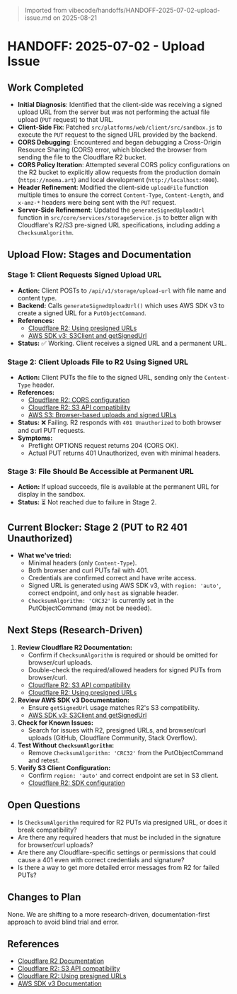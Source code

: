 > Imported from vibecode/handoffs/HANDOFF-2025-07-02-upload-issue.md on 2025-08-21

# HANDOFF: 2025-07-02 - Upload Issue

## Work Completed
- **Initial Diagnosis**: Identified that the client-side was receiving a signed upload URL from the server but was not performing the actual file upload (`PUT` request) to that URL.
- **Client-Side Fix**: Patched `src/platforms/web/client/src/sandbox.js` to execute the `PUT` request to the signed URL provided by the backend.
- **CORS Debugging**: Encountered and began debugging a Cross-Origin Resource Sharing (CORS) error, which blocked the browser from sending the file to the Cloudflare R2 bucket.
- **CORS Policy Iteration**: Attempted several CORS policy configurations on the R2 bucket to explicitly allow requests from the production domain (`https://noema.art`) and local development (`http://localhost:4000`).
- **Header Refinement**: Modified the client-side `uploadFile` function multiple times to ensure the correct `Content-Type`, `Content-Length`, and `x-amz-*` headers were being sent with the `PUT` request.
- **Server-Side Refinement**: Updated the `generateSignedUploadUrl` function in `src/core/services/storageService.js` to better align with Cloudflare's R2/S3 pre-signed URL specifications, including adding a `ChecksumAlgorithm`.

## Upload Flow: Stages and Documentation

### Stage 1: Client Requests Signed Upload URL
- **Action:** Client POSTs to `/api/v1/storage/upload-url` with file name and content type.
- **Backend:** Calls `generateSignedUploadUrl()` which uses AWS SDK v3 to create a signed URL for a `PutObjectCommand`.
- **References:**
  - [Cloudflare R2: Using presigned URLs](https://developers.cloudflare.com/r2/examples/aws/aws-sdk-js-v3/#presigned-urls)
  - [AWS SDK v3: S3Client and getSignedUrl](https://docs.aws.amazon.com/AWSJavaScriptSDK/v3/latest/clients/client-s3/)
- **Status:** ✅ Working. Client receives a signed URL and a permanent URL.

### Stage 2: Client Uploads File to R2 Using Signed URL
- **Action:** Client PUTs the file to the signed URL, sending only the `Content-Type` header.
- **References:**
  - [Cloudflare R2: CORS configuration](https://developers.cloudflare.com/r2/buckets/cors/)
  - [Cloudflare R2: S3 API compatibility](https://developers.cloudflare.com/r2/api/s3/)
  - [AWS S3: Browser-based uploads and signed URLs](https://docs.aws.amazon.com/AmazonS3/latest/userguide/PresignedUrlUploadObject.html)
- **Status:** ❌ Failing. R2 responds with `401 Unauthorized` to both browser and curl PUT requests.
- **Symptoms:**
  - Preflight OPTIONS request returns 204 (CORS OK).
  - Actual PUT returns 401 Unauthorized, even with minimal headers.

### Stage 3: File Should Be Accessible at Permanent URL
- **Action:** If upload succeeds, file is available at the permanent URL for display in the sandbox.
- **Status:** ⏳ Not reached due to failure in Stage 2.

## Current Blocker: Stage 2 (PUT to R2 401 Unauthorized)
- **What we've tried:**
  - Minimal headers (only `Content-Type`).
  - Both browser and curl PUTs fail with 401.
  - Credentials are confirmed correct and have write access.
  - Signed URL is generated using AWS SDK v3, with `region: 'auto'`, correct endpoint, and only `host` as signable header.
  - `ChecksumAlgorithm: 'CRC32'` is currently set in the PutObjectCommand (may not be needed).

## Next Steps (Research-Driven)
1. **Review Cloudflare R2 Documentation:**
   - Confirm if `ChecksumAlgorithm` is required or should be omitted for browser/curl uploads.
   - Double-check the required/allowed headers for signed PUTs from browser/curl.
   - [Cloudflare R2: S3 API compatibility](https://developers.cloudflare.com/r2/api/s3/)
   - [Cloudflare R2: Using presigned URLs](https://developers.cloudflare.com/r2/examples/aws/aws-sdk-js-v3/#presigned-urls)
2. **Review AWS SDK v3 Documentation:**
   - Ensure `getSignedUrl` usage matches R2's S3 compatibility.
   - [AWS SDK v3: S3Client and getSignedUrl](https://docs.aws.amazon.com/AWSJavaScriptSDK/v3/latest/clients/client-s3/)
3. **Check for Known Issues:**
   - Search for issues with R2, presigned URLs, and browser/curl uploads (GitHub, Cloudflare Community, Stack Overflow).
4. **Test Without `ChecksumAlgorithm`:**
   - Remove `ChecksumAlgorithm: 'CRC32'` from the PutObjectCommand and retest.
5. **Verify S3 Client Configuration:**
   - Confirm `region: 'auto'` and correct endpoint are set in S3 client.
   - [Cloudflare R2: SDK configuration](https://developers.cloudflare.com/r2/examples/aws/aws-sdk-js-v3/#sdk-configuration)

## Open Questions
- Is `ChecksumAlgorithm` required for R2 PUTs via presigned URL, or does it break compatibility?
- Are there any required headers that must be included in the signature for browser/curl uploads?
- Are there any Cloudflare-specific settings or permissions that could cause a 401 even with correct credentials and signature?
- Is there a way to get more detailed error messages from R2 for failed PUTs?

## Changes to Plan
None. We are shifting to a more research-driven, documentation-first approach to avoid blind trial and error.

## References
- [Cloudflare R2 Documentation](https://developers.cloudflare.com/r2/)
- [Cloudflare R2: S3 API compatibility](https://developers.cloudflare.com/r2/api/s3/)
- [Cloudflare R2: Using presigned URLs](https://developers.cloudflare.com/r2/examples/aws/aws-sdk-js-v3/#presigned-urls)
- [AWS SDK v3 Documentation](https://docs.aws.amazon.com/AWSJavaScriptSDK/v3/latest/clients/client-s3/) 
